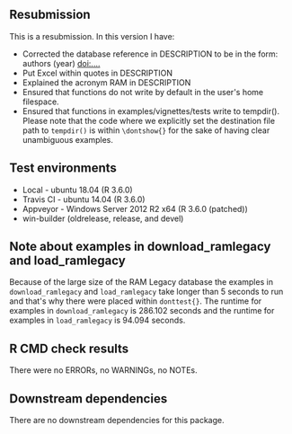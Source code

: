 ## Resubmission
This is a resubmission. In this version I have:

* Corrected the database reference in DESCRIPTION to be in the form: authors (year) <doi:....>
* Put Excel within quotes in DESCRIPTION
* Explained the acronym RAM in DESCRIPTION
* Ensured that functions do not write by default in the user's home filespace.
* Ensured that functions in examples/vignettes/tests write to tempdir(). Please note that the code
  where we explicitly set the destination file path to `tempdir()` is within `\dontshow{}` for the 
  sake of having clear unambiguous examples.

## Test environments
* Local - ubuntu 18.04 (R 3.6.0)
* Travis CI - ubuntu 14.04 (R 3.6.0)
* Appveyor - Windows Server 2012 R2 x64 (R 3.6.0 (patched))
* win-builder (oldrelease, release, and devel)

## Note about examples in download_ramlegacy and load_ramlegacy
Because of the large size of the RAM Legacy database the examples in `download_ramlegacy` and `load_ramlegacy` take longer than 5 seconds to run and that's why there were placed within `donttest{}`. The runtime for examples in `download_ramlegacy` is 286.102 seconds and the runtime for examples in `load_ramlegacy` is 94.094 seconds.

## R CMD check results

There were no ERRORs, no WARNINGs, no NOTEs.

## Downstream dependencies

There are no downstream dependencies for this package.
